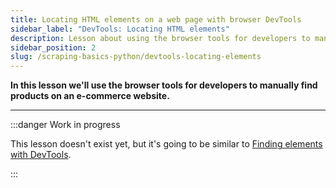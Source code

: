 ```yaml
---
title: Locating HTML elements on a web page with browser DevTools
sidebar_label: "DevTools: Locating HTML elements"
description: Lesson about using the browser tools for developers to manually find products on an e-commerce website.
sidebar_position: 2
slug: /scraping-basics-python/devtools-locating-elements
---
```


**In this lesson we'll use the browser tools for developers to manually find products on an e-commerce website.**

---

:::danger Work in progress

This lesson doesn't exist yet, but it's going to be similar to [Finding elements with DevTools](../scraping_basics_javascript/data_extraction/using_devtools.md).

:::
